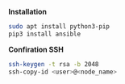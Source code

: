 **Installation**

```sh
sudo apt install python3-pip
pip3 install ansible
```


**Confiration SSH**

```sh
ssh-keygen -t rsa -b 2048
ssh-copy-id <user>@<node_name>
```
